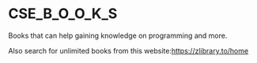 # CSE_B_O_O_K_S

Books that can help gaining knowledge on programming and more.

Also search for unlimited books from this website:https://zlibrary.to/home
